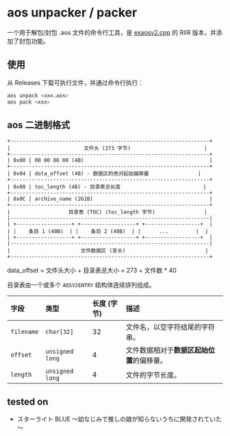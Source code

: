 # aos unpacker / packer

一个用于解包/封包 .aos 文件的命令行工具，是 [exaosv2.cpp](https://github.com/000ylop/galgametools/blob/master/asmodean/asmodean%20tools/exaos/exaosv2.cpp) 的 RIIR 版本，并添加了封包功能。

## 使用

从 Releases 下载可执行文件，并通过命令行执行：

```bash
aos unpack <xxx.aos>
aos pack <xxx>
```

## aos 二进制格式

```
+-----------------------------------------------------------------+
|                        文件头 (273 字节)                        |
+-----------------------------------------------------------------+
| 0x00 | 00 00 00 00 (4B)                                         |
+-----------------------------------------------------------------+
| 0x04 | data_offset (4B) - 数据区的绝对起始偏移量                |
+-----------------------------------------------------------------+
| 0x08 | toc_length (4B) - 目录表总长度                           |
+-----------------------------------------------------------------+
| 0x0C | archive_name (261B)                                      |
+-----------------------------------------------------------------+
|                   目录表 (TOC) (toc_length 字节)                |
|-----------------------------------------------------------------|
| +------------------+ +------------------+ +------------------+  |
| |    条目 1 (40B)  | |    条目 2 (40B)  | |      ...         |  |
| +------------------+ +------------------+ +------------------+  |
|-----------------------------------------------------------------|
|                       文件数据区 (变长)                          |
+-----------------------------------------------------------------+
```

data_offset = 文件头大小 + 目录表总大小 = 273 + 文件数 \* 40

目录表由一个或多个 `AOSV2ENTRY` 结构体连续排列组成。

| 字段       | 类型            | 长度 (字节) | 描述                                       |
| :--------- | :-------------- | :---------- | :----------------------------------------- |
| `filename` | `char[32]`      | 32          | 文件名，以空字符结尾的字符串。             |
| `offset`   | `unsigned long` | 4           | 文件数据相对于**数据区起始位置**的偏移量。 |
| `length`   | `unsigned long` | 4           | 文件的字节长度。                           |

## tested on

- スターライト BLUE ～幼なじみで推しの娘が知らないうちに開発されていた～
